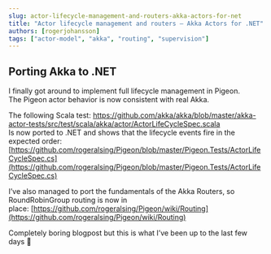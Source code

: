 ```yaml
---
slug: actor-lifecycle-management-and-routers-akka-actors-for-net
title: "Actor lifecycle management and routers – Akka Actors for .NET"
authors: [rogerjohansson]
tags: ["actor-model", "akka", "routing", "supervision"]
---
```

## Porting Akka to .NET

<!-- truncate -->

<span>I finally got around to implement full lifecycle management in Pigeon.  
</span>The Pigeon actor behavior is now consistent with real Akka.

The following Scala test: [https://github.com/akka/akka/blob/master/akka-actor-tests/src/test/scala/akka/actor/ActorLifeCycleSpec.scala  
](https://github.com/akka/akka/blob/master/akka-actor-tests/src/test/scala/akka/actor/ActorLifeCycleSpec.scala)Is now ported to .NET and shows that the lifecycle events fire in the expected order: [https://github.com/rogeralsing/Pigeon/blob/master/Pigeon.Tests/ActorLifeCycleSpec.cs](https://github.com/rogeralsing/Pigeon/blob/master/Pigeon.Tests/ActorLifeCycleSpec.cs)

I’ve also managed to port the fundamentals of the Akka Routers, so RoundRobinGroup routing is now in place: [https://github.com/rogeralsing/Pigeon/wiki/Routing](https://github.com/rogeralsing/Pigeon/wiki/Routing)

Completely boring blogpost but this is what I’ve been up to the last few days 🙂
